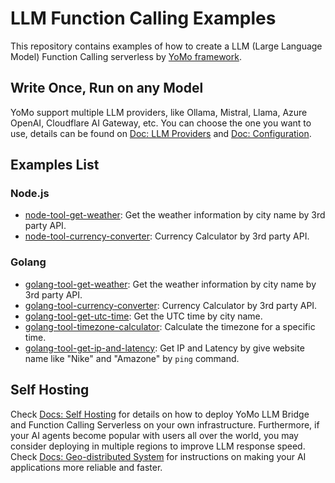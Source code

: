 # LLM Function Calling Examples

This repository contains examples of how to create a LLM (Large Language Model) Function Calling serverless by [YoMo framework](https://github.com/yomorun/yomo). 

## Write Once, Run on any Model

YoMo support multiple LLM providers, like Ollama, Mistral, Llama, Azure OpenAI, Cloudflare AI Gateway, etc. You can choose the one you want to use, details can be found on [Doc: LLM Providers](https://yomo.run/docs/llm-providers) and [Doc: Configuration](https://yomo.run/docs/zipper-configuration).

## Examples List

### Node.js

- [node-tool-get-weather](./node-tool-get-weather): Get the weather information by city name by 3rd party API.
- [node-tool-currency-converter](./node-tool-currency-converter): Currency Calculator by 3rd party API.

### Golang

- [golang-tool-get-weather](./golang-tool-get-weather): Get the weather information by city name by 3rd party API.
- [golang-tool-currency-converter](./golang-tool-currency-converter): Currency Calculator by 3rd party API.
- [golang-tool-get-utc-time](./golang-tool-get-utc-time): Get the UTC time by city name.
- [golang-tool-timezone-calculator](./golang-tool-timezone-calculator): Calculate the timezone for a specific time.
- [golang-tool-get-ip-and-latency](./golang-tool-get-ip-and-latency): Get IP and Latency by give website name like "Nike" and "Amazone" by `ping` command.

## Self Hosting

Check [Docs: Self Hosting](https://yomo.run/docs/self-hosting) for details on how to deploy YoMo LLM Bridge and Function Calling Serverless on your own infrastructure. Furthermore, if your AI agents become popular with users all over the world, you may consider deploying in multiple regions to improve LLM response speed. Check [Docs: Geo-distributed System](https://yomo.run/docs/glossary) for instructions on making your AI applications more reliable and faster.
